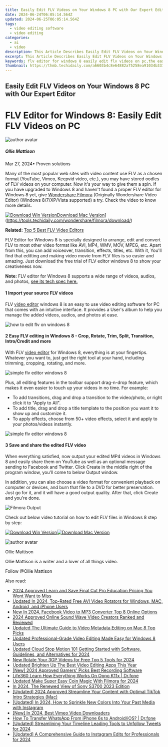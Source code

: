 ```yaml
---
title: Easily Edit FLV Videos on Your Windows 8 PC with Our Expert Editor
date: 2024-06-24T06:05:14.564Z
updated: 2024-06-25T06:05:14.564Z
tags: 
  - video editing software
  - video editing
categories: 
  - ai
  - video
description: This Article Describes Easily Edit FLV Videos on Your Windows 8 PC with Our Expert Editor
excerpt: This Article Describes Easily Edit FLV Videos on Your Windows 8 PC with Our Expert Editor
keywords: flv editor for windows 8 easily edit flv videos on pc,the easiest way to edit flv videos on windows 8,ai animation flv editor for windows 8 easily edit flv videos on pc,edit flv files with ease top windows 8 video editor,windows 8 video editor edit mp4 files with ease,easily edit flv videos on your windows 8 pc with our expert editor,edit flv videos on windows 8 with ease a beginner friendly editor
thumbnail: https://thmb.techidaily.com/a6603b4c8e64882a75258ea91034b33184d3edc319264524a7b728bfe67ef7f7.jpg
---
```


## Easily Edit FLV Videos on Your Windows 8 PC with Our Expert Editor

# FLV Editor for Windows 8: Easily Edit FLV Videos on PC

![author avatar](https://images.wondershare.com/filmora/article-images/ollie-mattison.jpg)

##### Ollie Mattison

 Mar 27, 2024• Proven solutions

 Many of the most popular web sites with video content use FLV as a chosen format (YouTube, Vimeo, Keepvid video, etc.), you may have stored oodles of FLV videos on your computer. Now it's your way to give them a spin. If you have upgraded to Windows 8 and haven't found a proper FLV editor for Windows 8 yet, give [Wondershare Filmora](https://tools.techidaily.com/wondershare/filmora/download/) (Originally Wondershare Video Editor) (Windows 8/7/XP/Vista supported) a try. Check the video to know more details.

[![Download Win Version](https://images.wondershare.com/filmora/guide/download-btn-win.jpg)](https://tools.techidaily.com/wondershare/filmora/download/)[Download Mac Version](https://images.wondershare.com/filmora/guide/download-btn-mac.jpg)](https://tools.techidaily.com/wondershare/filmora/download/)

**Related:** [Top 5 Best FLV Video Editors](https://tools.techidaily.com/wondershare/filmora/download/)

 FLV Editor for Windows 8 is specially designed to arrange, edit and convert FLV to most other video format like AVI, MP4, WMV, MOV, MPEG, etc. Apart from this, you can add voiceover, transition, effects, titles, etc. With it, You'll find that editting and making video movie from FLV files is so easier and amazing. Just download the free trial of FLV editor windows 8 to show your creativeness now.

**Note:** FLV editor for Windows 8 supports a wide range of videos, audios, and photos, [see its tech spec here.](https://tools.techidaily.com/wondershare/filmora/download/)

#### 1  Import your source FLV videos

 FLV [video editor](https://tools.techidaily.com/wondershare/filmora/download/) windows 8 is an easy to use video editing software for PC that comes with an intuitive interface. It provides a User's album to help you manage the added videos, audios, and photos at ease.

![how to edit flv on windows 8](https://images.wondershare.com/images/multimedia/video-editor/video-editor-main-interface.jpg)

#### 2  Easy FLV editing in Windows 8 - Crop, Rotate, Trim, Split, Transition, Intro/Credit and more

 With FLV [video editor](https://tools.techidaily.com/wondershare/filmora/download/) for Windows 8, everything is at your fingertips. Whatever you want to, just get the right tool at your hand, including trimming, cropping, rotating, and more.

![simple flv editor windows 8](https://images.wondershare.com/images/multimedia/video-editor/video-editor-video-audio-editing.jpg)

 Plus, all editing features in the toolbar support drag-n-drop feature, which makes it even easier to touch up your videos in no time. For example:

* To add transitions, drag and drop a transition to the video/photo, or right click it to "Apply to All".
* To add title, drag and drop a title template to the position you want it to show up and customize it.
* To apply effects, choose from 50+ video effects, select it and apply to your photos/videos instantly.

![simple flv editor windows 8](https://images.wondershare.com/images/multimedia/video-editor/video-editor-title-effect-intro.jpg)

#### 3 Save and share the edited FLV video

 When everything satisfied, now output your edited MP4 videos in Windows 8 and easily share them on YouTube as well as an optional message sending to Facebook and Twitter. Click Create in the middle right of the program window, you'll come to below Output window.

 In addition, you can also choose a video format for convenient playback on computer or devices, and burn that file to a DVD for better preservation. Just go for it, and it will have a good output quality. After that, click Create and you're done.

![Filmora Output](https://images.wondershare.com/filmora/article-images/export-output.jpg)

 Check out below video tutorial on how to edit FLV files in Windows 8 step by step:

[![Download Win Version](https://images.wondershare.com/filmora/guide/download-btn-win.jpg)](https://tools.techidaily.com/wondershare/filmora/download/)[![Download Mac Version](https://images.wondershare.com/filmora/guide/download-btn-mac.jpg)](https://tools.techidaily.com/wondershare/filmora/download/)

![author avatar](https://images.wondershare.com/filmora/article-images/ollie-mattison.jpg)

Ollie Mattison

Ollie Mattison is a writer and a lover of all things video.

Follow @Ollie Mattison

<span class="atpl-alsoreadstyle">Also read:</span>
<div><ul>
<li><a href="https://smart-video-creator.techidaily.com/2024-approved-learn-and-save-final-cut-pro-education-pricing-you-wont-want-to-miss/"><u>2024 Approved Learn and Save Final Cut Pro Education Pricing You Wont Want to Miss</u></a></li>
<li><a href="https://smart-video-creator.techidaily.com/updated-in-2024-top-rated-free-avi-video-rotators-for-windows-mac-android-and-iphone-users/"><u>Updated In 2024, Top-Rated Free AVI Video Rotators for Windows, MAC, Android, and iPhone Users</u></a></li>
<li><a href="https://smart-video-creator.techidaily.com/new-in-2024-facebook-video-to-mp3-converter-top-8-online-options/"><u>New In 2024, Facebook Video to MP3 Converter Top 8 Online Options</u></a></li>
<li><a href="https://smart-video-creator.techidaily.com/2024-approved-online-sound-wave-video-creators-ranked-and-reviewed/"><u>2024 Approved Online Sound Wave Video Creators Ranked and Reviewed</u></a></li>
<li><a href="https://smart-video-creator.techidaily.com/updated-the-ultimate-guide-to-video-metadata-editing-on-mac-8-top-picks/"><u>Updated The Ultimate Guide to Video Metadata Editing on Mac 8 Top Picks</u></a></li>
<li><a href="https://smart-video-creator.techidaily.com/updated-professional-grade-video-editing-made-easy-for-windows-8-users/"><u>Updated Professional-Grade Video Editing Made Easy for Windows 8 Users</u></a></li>
<li><a href="https://smart-video-creator.techidaily.com/updated-cloud-stop-motion-101-getting-started-with-software-guidelines-and-alternatives-for-2024/"><u>Updated Cloud Stop Motion 101 Getting Started with Software, Guidelines, and Alternatives for 2024</u></a></li>
<li><a href="https://smart-video-creator.techidaily.com/new-rotate-your-3gp-videos-for-free-top-5-tools-for-2024/"><u>New Rotate Your 3GP Videos for Free Top 5 Tools for 2024</u></a></li>
<li><a href="https://smart-video-creator.techidaily.com/updated-brighten-up-the-best-video-editing-apps-this-year/"><u>Updated Brighten Up The Best Video Editing Apps This Year</u></a></li>
<li><a href="https://eaxpv-info.techidaily.com/new-2024-approved-gamers-picks-best-recording-software/"><u>[New] 2024 Approved  Gamers' Picks  Best Recording Software</u></a></li>
<li><a href="https://fake-location.techidaily.com/life360-learn-how-everything-works-on-oppo-k11x-drfone-by-drfone-virtual-android/"><u>Life360 Learn How Everything Works On Oppo K11x | Dr.fone</u></a></li>
<li><a href="https://ai-editing-video.techidaily.com/updated-make-super-easy-coin-magic-with-filmora-for-2024/"><u>Updated Make Super Easy Coin Magic With Filmora for 2024</u></a></li>
<li><a href="https://some-approaches.techidaily.com/in-2024-the-renewed-view-of-sony-s3700-2023-edition/"><u>In 2024, The Renewed View of Sony S3700 2023 Edition</u></a></li>
<li><a href="https://tiktok-video-recordings.techidaily.com/updated-2024-approved-streamline-your-content-with-optimal-tiktok-intro-strategies-mac/"><u>[Updated] 2024 Approved  Streamline Your Content with Optimal TikTok Intro Strategies (Mac)</u></a></li>
<li><a href="https://instagram-clips.techidaily.com/updated-in-2024-how-to-sprinkle-new-colors-into-your-past-media-with-instagram/"><u>[Updated] In 2024, How to Sprinkle New Colors Into Your Past Media with Instagram</u></a></li>
<li><a href="https://vimeo-videos.techidaily.com/new-in-2024-best-vimeo-video-downloaders/"><u>[New] In 2024, Best Vimeo Video Downloaders</u></a></li>
<li><a href="https://review-topics.techidaily.com/how-to-transfer-whatsapp-from-iphone-6s-to-androidios-drfone-by-drfone-transfer-whatsapp-from-ios-transfer-whatsapp-from-ios/"><u>How To Transfer WhatsApp From iPhone 6s to Android/iOS? | Dr.fone</u></a></li>
<li><a href="https://twitter-videos.techidaily.com/updated-streamlining-your-timeline-leading-tools-to-unfollow-tweets-for-2024/"><u>[Updated] Streamlining Your Timeline  Leading Tools to Unfollow Tweets for 2024</u></a></li>
<li><a href="https://instagram-video-recordings.techidaily.com/updated-a-comprehensive-guide-to-instagram-edits-for-professionals-for-2024/"><u>[Updated] A Comprehensive Guide to Instagram Edits for Professionals for 2024</u></a></li>
</ul></div>

<ins class="adsbygoogle"
      style="display:block"
      data-ad-client="ca-pub-7571918770474297"
      data-ad-slot="8358498916"
      data-ad-format="auto"
      data-full-width-responsive="true"></ins>